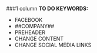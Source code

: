 ###1 column
**TO DO KEYWORDS:**  
- FACEBOOK
- ##COMPANY##
- PREHEADER
- CHANGE CONTENT
- CHANGE SOCIAL MEDIA LINKS
